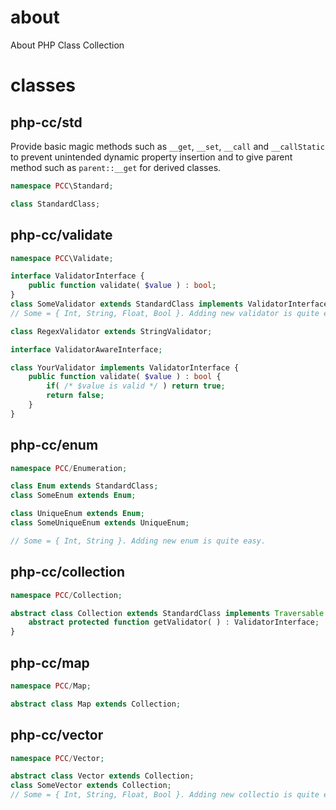 # about
About PHP Class Collection

# classes

## php-cc/std
Provide basic magic methods such as `__get`, `__set`, `__call` and `__callStatic` to prevent unintended dynamic property insertion and to give parent method such as `parent::__get` for derived classes.
```php
namespace PCC\Standard;

class StandardClass;
```

## php-cc/validate
```php
namespace PCC\Validate;

interface ValidatorInterface {
    public function validate( $value ) : bool;
}
class SomeValidator extends StandardClass implements ValidatorInterface;
// Some = { Int, String, Float, Bool }. Adding new validator is quite easy.

class RegexValidator extends StringValidator;

interface ValidatorAwareInterface;
```

```php
class YourValidator implements ValidatorInterface {
    public function validate( $value ) : bool {
        if( /* $value is valid */ ) return true;
        return false;
    }
}
```

## php-cc/enum
```php
namespace PCC/Enumeration;

class Enum extends StandardClass;
class SomeEnum extends Enum;

class UniqueEnum extends Enum;
class SomeUniqueEnum extends UniqueEnum;

// Some = { Int, String }. Adding new enum is quite easy.
```

## php-cc/collection
```php
namespace PCC/Collection;

abstract class Collection extends StandardClass implements Traversable {
    abstract protected function getValidator( ) : ValidatorInterface;
}
```

## php-cc/map
```php
namespace PCC/Map;

abstract class Map extends Collection;
```

## php-cc/vector
```php
namespace PCC/Vector;

abstract class Vector extends Collection;
class SomeVector extends Collection;
// Some = { Int, String, Float, Bool }. Adding new collectio is quite easy.

```
